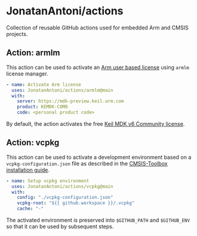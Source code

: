 # JonatanAntoni/actions

Collection of reusable GitHub actions used for embedded Arm and CMSIS projects.

## Action: armlm

This action can be used to activate an
[Arm user based license](https://developer.arm.com/documentation/102516/1-2/Activate-and-deactivate-your-product-license/Activate-your-product-using-a-license-server?lang=en)
using `armlm` license manager.

```yaml
- name: Activate Arm license
  uses: JonatanAntoni/actions/armlm@main
  with:
    server: https://mdk-preview.keil.arm.com
    product: KEMDK-COM0
    code: <personal product code>
```

By default, the action activates the free
[Keil MDK v6 Community license](https://learn.arm.com/learning-paths/microcontrollers/vcpkg-tool-installation/licenseactivation/).

## Action: vcpkg

This action can be used to activate a development environment based on a `vcpkg-configuration.json`
file as described in the
[CMSIS-Toolbox installation guide](https://github.com/Open-CMSIS-Pack/cmsis-toolbox/blob/main/docs/installation.md#vcpkg---setup-using-cli).

```yaml
- name: Setup vcpkg environment
  uses: JonatanAntoni/actions/vcpkg@main
  with:
    config: "./vcpkg-configuration.json"
    vcpkg-root: "${{ github.workspace }}/.vcpkg"
    cache: "-"
```

The activated environment is preserved into `$GITHUB_PATH` and `$GITHUB_ENV` so that it can be used by subsequent steps.
